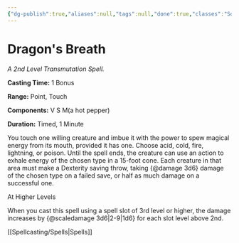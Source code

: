 ```yaml
---
{"dg-publish":true,"aliases":null,"tags":null,"done":true,"classes":"Sorcerer, Wizard,","spellLevel":2,"school":"Transmutation","source":"XGE","permalink":"/spells/dragon-s-breath/","dgHomeLink":false,"dgPassFrontmatter":true}
---
```


# Dragon's Breath
*A 2nd Level Transmutation Spell.*

**Casting Time:** 1 Bonus

**Range:** Point, Touch

**Components:** V S M(a hot pepper)

**Duration:** Timed, 1 Minute

You touch one willing creature and imbue it with the power to spew magical energy from its mouth, provided it has one. Choose acid, cold, fire, lightning, or poison. Until the spell ends, the creature can use an action to exhale energy of the chosen type in a 15-foot cone. Each creature in that area must make a Dexterity saving throw, taking {@damage 3d6} damage of the chosen type on a failed save, or half as much damage on a successful one.

At Higher Levels

When you cast this spell using a spell slot of 3rd level or higher, the damage increases by {@scaledamage 3d6|2-9|1d6} for each slot level above 2nd.

[[Spellcasting/Spells|Spells]]